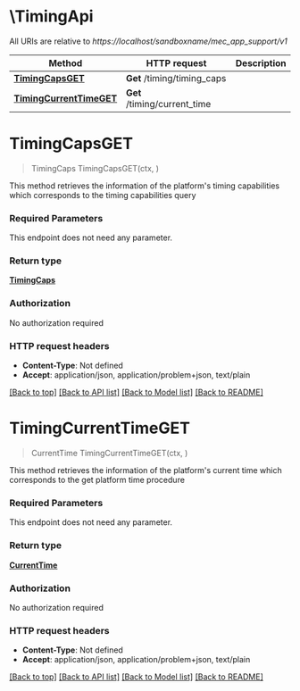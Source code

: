 # \TimingApi

All URIs are relative to *https://localhost/sandboxname/mec_app_support/v1*

Method | HTTP request | Description
------------- | ------------- | -------------
[**TimingCapsGET**](TimingApi.md#TimingCapsGET) | **Get** /timing/timing_caps | 
[**TimingCurrentTimeGET**](TimingApi.md#TimingCurrentTimeGET) | **Get** /timing/current_time | 


# **TimingCapsGET**
> TimingCaps TimingCapsGET(ctx, )


This method retrieves the information of the platform's timing capabilities which corresponds to the timing capabilities query

### Required Parameters
This endpoint does not need any parameter.

### Return type

[**TimingCaps**](TimingCaps.md)

### Authorization

No authorization required

### HTTP request headers

 - **Content-Type**: Not defined
 - **Accept**: application/json, application/problem+json, text/plain

[[Back to top]](#) [[Back to API list]](../README.md#documentation-for-api-endpoints) [[Back to Model list]](../README.md#documentation-for-models) [[Back to README]](../README.md)

# **TimingCurrentTimeGET**
> CurrentTime TimingCurrentTimeGET(ctx, )


This method retrieves the information of the platform's current time which corresponds to the get platform time procedure

### Required Parameters
This endpoint does not need any parameter.

### Return type

[**CurrentTime**](CurrentTime.md)

### Authorization

No authorization required

### HTTP request headers

 - **Content-Type**: Not defined
 - **Accept**: application/json, application/problem+json, text/plain

[[Back to top]](#) [[Back to API list]](../README.md#documentation-for-api-endpoints) [[Back to Model list]](../README.md#documentation-for-models) [[Back to README]](../README.md)

